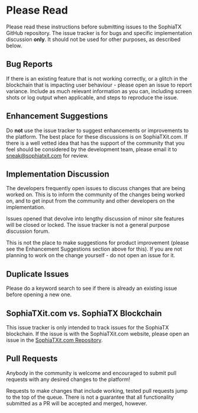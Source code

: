 # Please Read

Please read these instructions before submitting issues to the SophiaTX GitHub repository. The issue tracker is for bugs and specific implementation discussion **only**. It should not be used for other purposes, as described below.

## Bug Reports

If there is an existing feature that is not working correctly, or a glitch in the blockchain that is impacting user behaviour - please open an issue to report variance. Include as much relevant information as you can, including screen shots or log output when applicable, and steps to reproduce the issue.

## Enhancement Suggestions

Do **not** use the issue tracker to suggest enhancements or improvements to the platform. The best place for these discussions is on SophiaTXit.com. If there is a well vetted idea that has the support of the community that you feel should be considered by the development team, please email it to [sneak@sophiatxit.com](mailto:sneak@sophiatxit.com) for review.

## Implementation Discussion

The developers frequently open issues to discuss changes that are being worked on. This is to inform the community of the changes being worked on, and to get input from the community and other developers on the implementation.

Issues opened that devolve into lengthy discussion of minor site features will be closed or locked.  The issue tracker is not a general purpose discussion forum.

This is not the place to make suggestions for product improvement (please see the Enhancement Suggestions section above for this). If you are not planning to work on the change yourself - do not open an issue for it.

## Duplicate Issues

Please do a keyword search to see if there is already an existing issue before opening a new one.

## SophiaTXit.com vs. SophiaTX Blockchain

This issue tracker is only intended to track issues for the SophiaTX blockchain. If the issue is with the SophiaTXit.com website, please open an issue in the [SophiaTXit.com Repository](https://github.com/sophiatxit/sophiatxit.com/).

## Pull Requests

Anybody in the community is welcome and encouraged to submit pull requests with any desired changes to the platform!

Requests to make changes that include working, tested pull requests jump to the top of the queue. There is not a guarantee that all functionality submitted as a PR will be accepted and merged, however.
